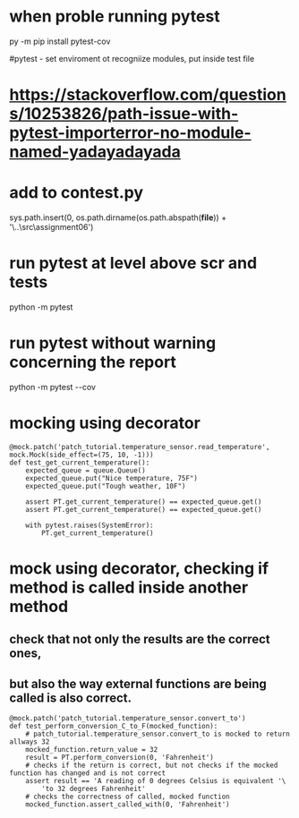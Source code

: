 # when proble running pytest
py -m pip install pytest-cov

#pytest - set enviroment ot recogniize modules, put inside test file
# https://stackoverflow.com/questions/10253826/path-issue-with-pytest-importerror-no-module-named-yadayadayada
# add to contest.py
sys.path.insert(0, os.path.dirname(os.path.abspath(__file__)) + '\\..\\src\\assignment06')

# run pytest at level above scr and tests
python -m pytest

# run pytest without warning concerning the report
python -m pytest --cov

# mocking using decorator
	@mock.patch('patch_tutorial.temperature_sensor.read_temperature', mock.Mock(side_effect=(75, 10, -1)))
	def test_get_current_temperature():
		expected_queue = queue.Queue()
		expected_queue.put("Nice temperature, 75F")
		expected_queue.put("Tough weather, 10F")

		assert PT.get_current_temperature() == expected_queue.get()
		assert PT.get_current_temperature() == expected_queue.get()

		with pytest.raises(SystemError):
			PT.get_current_temperature()

# mock using decorator, checking if method is called inside another method
## check that not only the results are the correct ones, 
## but also the way external functions are being called is also correct.
	@mock.patch('patch_tutorial.temperature_sensor.convert_to')
	def test_perform_conversion_C_to_F(mocked_function):
		# patch_tutorial.temperature_sensor.convert_to is mocked to return allways 32
		mocked_function.return_value = 32
		result = PT.perform_conversion(0, 'Fahrenheit')
		# checks if the return is correct, but not checks if the mocked function has changed and is not correct
		assert result == 'A reading of 0 degrees Celsius is equivalent '\
			'to 32 degrees Fahrenheit'
		# checks the correctness of called, mocked function
		mocked_function.assert_called_with(0, 'Fahrenheit')